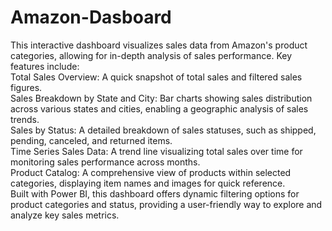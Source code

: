 # Amazon-Dasboard
This interactive dashboard visualizes sales data from Amazon's product categories, allowing for in-depth analysis of sales performance.
Key features include:
<br>
Total Sales Overview: A quick snapshot of total sales and filtered sales figures.
<br>
Sales Breakdown by State and City: Bar charts showing sales distribution across various states and cities, enabling a geographic analysis of sales trends.
<br>
Sales by Status: A detailed breakdown of sales statuses, such as shipped, pending, canceled, and returned items.
<br>
Time Series Sales Data: A trend line visualizing total sales over time for monitoring sales performance across months.
<br>
Product Catalog: A comprehensive view of products within selected categories, displaying item names and images for quick reference.
<br>
Built with Power BI, this dashboard offers dynamic filtering options for product categories and status, providing a user-friendly way to explore and analyze key sales metrics.
